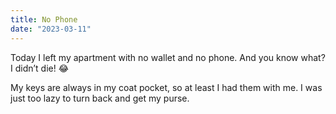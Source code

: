 ```yaml
---
title: No Phone
date: "2023-03-11"
---
```


Today I left my apartment with no wallet and no phone. And you know what? I didn’t die! 😂 

My keys are always in my coat pocket, so at least I had them with me. I was just too lazy to turn back and get my purse.